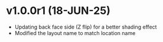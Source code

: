 # v1.0.0r1 (18-JUN-25)
- Updating back face side (Z flip) for a better shading effect
- Modified the layout name to match location name